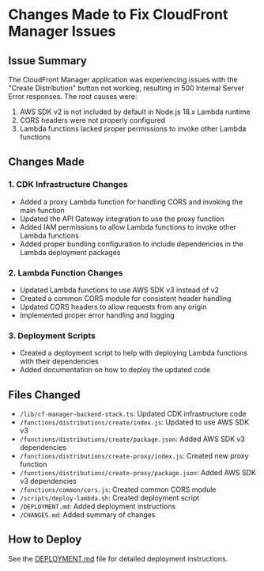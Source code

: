 # Changes Made to Fix CloudFront Manager Issues

## Issue Summary

The CloudFront Manager application was experiencing issues with the "Create Distribution" button not working, resulting in 500 Internal Server Error responses. The root causes were:

1. AWS SDK v2 is not included by default in Node.js 18.x Lambda runtime
2. CORS headers were not properly configured
3. Lambda functions lacked proper permissions to invoke other Lambda functions

## Changes Made

### 1. CDK Infrastructure Changes

- Added a proxy Lambda function for handling CORS and invoking the main function
- Updated the API Gateway integration to use the proxy function
- Added IAM permissions to allow Lambda functions to invoke other Lambda functions
- Added proper bundling configuration to include dependencies in the Lambda deployment packages

### 2. Lambda Function Changes

- Updated Lambda functions to use AWS SDK v3 instead of v2
- Created a common CORS module for consistent header handling
- Updated CORS headers to allow requests from any origin
- Implemented proper error handling and logging

### 3. Deployment Scripts

- Created a deployment script to help with deploying Lambda functions with their dependencies
- Added documentation on how to deploy the updated code

## Files Changed

- `/lib/cf-manager-backend-stack.ts`: Updated CDK infrastructure code
- `/functions/distributions/create/index.js`: Updated to use AWS SDK v3
- `/functions/distributions/create/package.json`: Added AWS SDK v3 dependencies
- `/functions/distributions/create-proxy/index.js`: Created new proxy function
- `/functions/distributions/create-proxy/package.json`: Added AWS SDK v3 dependencies
- `/functions/common/cors.js`: Created common CORS module
- `/scripts/deploy-lambda.sh`: Created deployment script
- `/DEPLOYMENT.md`: Added deployment instructions
- `/CHANGES.md`: Added summary of changes

## How to Deploy

See the [DEPLOYMENT.md](DEPLOYMENT.md) file for detailed deployment instructions.
